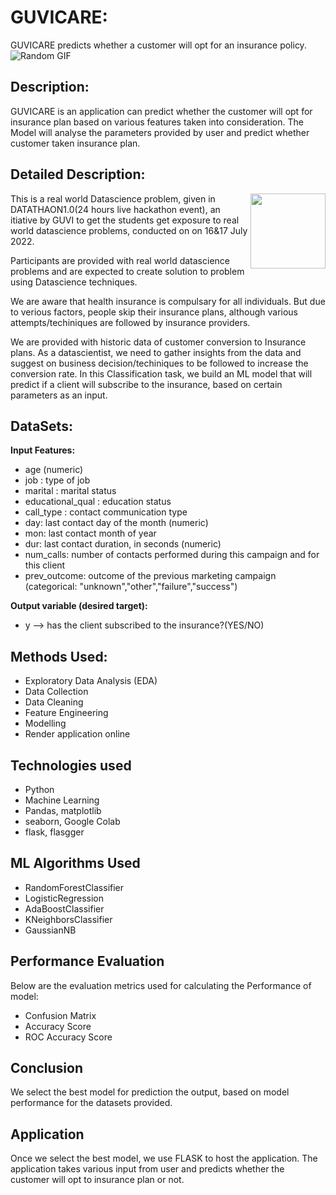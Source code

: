 
# GUVICARE:

GUVICARE predicts whether a customer will opt for an insurance policy.
![Random GIF](https://c.tenor.com/b5J9lCPQlAEAAAAi/democracyrising-our-time-now-for-our-health.gif)
## Description:

GUVICARE is an application can predict whether the customer will opt for insurance plan based on various features taken into consideration.
The Model will analyse the parameters provided by user and predict whether customer taken insurance plan.

## Detailed Description:
<img align = right height = 120 width = 120 src = https://www.thesparksfoundationsingapore.org/images/logo_small.png>

This is a real world Datascience problem, given in DATATHAON1.0(24 hours live hackathon event), an itiative by GUVI to get the students get exposure to real world datascience problems, conducted on  on 16&17 July 2022.

Participants are provided with real world datascience problems and are expected to create solution to problem using Datascience techniques.

We are aware that health insurance is  compulsary for all individuals. But due to verious factors, people skip their insurance plans, although various attempts/techiniques are followed by insurance providers.

We are provided with historic data of customer conversion to Insurance plans. 
As a datascientist, we need to gather insights from the data and suggest on business decision/techiniques to be followed to increase the conversion rate.
In this Classification task, we build an ML model that will predict if a client will subscribe to the insurance, based on certain parameters as an input.


## DataSets:

**Input Features:**

- age (numeric)
- job : type of job
- marital : marital status
- educational_qual : education status
- call_type : contact communication type
- day: last contact day of the month (numeric)
- mon: last contact month of year
- dur: last contact duration, in seconds (numeric)
- num_calls: number of contacts performed during this campaign and for this client
- prev_outcome: outcome of the previous marketing campaign (categorical: "unknown","other","failure","success")

**Output variable (desired target):**

- y --> has the client subscribed to the insurance?(YES/NO)
## Methods Used:
- Exploratory Data Analysis (EDA)
- Data Collection
- Data Cleaning
- Feature Engineering
- Modelling
- Render application online
## Technologies used
- Python
- Machine Learning
- Pandas, matplotlib
- seaborn, Google Colab
- flask, flasgger
## ML Algorithms Used
- RandomForestClassifier
- LogisticRegression
- AdaBoostClassifier
- KNeighborsClassifier
- GaussianNB
## Performance Evaluation

Below are the evaluation metrics used for calculating the Performance of model:
- Confusion Matrix
- Accuracy Score
- ROC Accuracy Score

## Conclusion

We select the best model for prediction the output, based on model performance for the datasets provided.

## Application

Once we select the best model, we use FLASK to host the application.
The application takes various input from user and predicts whether the customer will opt to insurance plan or not.
